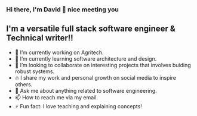### Hi there, I'm David 👋 nice meeting you 


**I'm a versatile full stack software engineer & Technical writer!!**
---

- 🔭 I’m currently working on Agritech.
- 🌱 I’m currently learning software architecture and design.
- 👯 I’m looking to collaborate on interesting projects that involves buiding robust systems.
- 🔥 I share my work and personal growth on social media to inspire others.
- 💬 Ask me about anything related to software engineering.
- 📫 How to reach me via my email.
- ⚡ Fun fact: I love teaching and explaining concepts!
